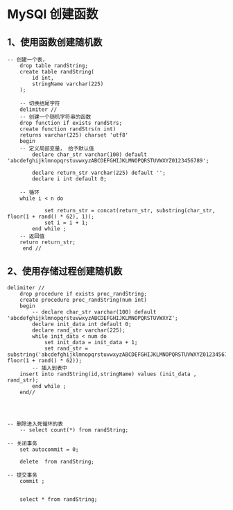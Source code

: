 # MySQl 创建函数

## 1、使用函数创建随机数
	-- 创建一个表，
     	drop table randString;
     	create table randString(
       		id int,
       		stringName varchar(225)
     	);
     
     	-- 切换结尾字符
     	delimiter //
     	-- 创建一个随机字符串的函数
     	drop function if exists randStrs;
     	create function randStrs(n int)
       	returns varchar(225) charset 'utf8'
       	begin
		-- 定义局部变量， 给予默认值
         	declare char_str varchar(100) default 'abcdefghijklmnopqrstuvwxyzABCDEFGHIJKLMNOPQRSTUVWXYZ0123456789';
	
         	declare return_str varchar(225) default '';
        	declare i int default 0;
		
		-- 循环         
		while i < n do
	
           		set return_str = concat(return_str, substring(char_str, floor(1 + rand() * 62), 1));
           		set i = i + 1;
         	end while ;
		-- 返回值         	
		return return_str;
       	 end //

    

## 2、使用存储过程创建随机数
	
	delimiter //
    	drop procedure if exists proc_randString;
     	create procedure proc_randString(num int)
      	begin
         	-- declare char_str varchar(100) default 'abcdefghijklmnopqrstuvwxyzABCDEFGHIJKLMNOPQRSTUVWXYZ';
         	declare init_data int default 0;
         	declare rand_str varchar(225);
         	while init_data < num do
           		set init_data = init_data + 1;
           		set rand_str = substring('abcdefghijklmnopqrstuvwxyzABCDEFGHIJKLMNOPQRSTUVWXYZ0123456789', floor(1 + rand() * 62));
           	-- 插入到表中
		insert into randString(id,stringName) values (init_data , rand_str);
         	end while ;
       	end//




  	-- 删除进入死循环的表
     	-- select count(*) from randString;

   	-- 关闭事务
     	set autocommit = 0;

     	delete  from randString;
	
	-- 提交事务
     	commit ;


     	select * from randString;

